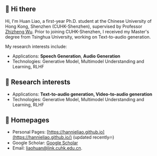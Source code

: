 ## 👋 Hi there 

Hi, I'm Huan Liao, a first-year Ph.D. student at the Chinese University of Hong Kong, Shenzhen (CUHK-Shenzhen), supervised by Professor [Zhizheng Wu](https://drwuz.com/). Prior to joining CUHK-Shenzhen, I received my Master's degree from Tsinghua University, working on Text-to-audio generation.

My research interests include:
- Applications: **Speech Generation**, **Audio Generation**
- Technologies: Generative Model, Multimodel Understanding and Learning, RLHF

## 📖 Research interests
- Applications: **Text-to-audio generation, Video-to-audio generation**
- Technologies: Generative Model, Multimodel Understanding and Learning, RLHF

## 📎 Homepages
- Personal Pages: [https://hannieliao.github.io](https://hannieliao.github.io/) (updated recently🔥)
- Google Scholar: [Google Scholar](https://scholar.google.com/citations?hl=zh-CN&user=9mFDVT8AAAAJ)
- Email: [liaohuan@link.cuhk.edu.cn](mailto:liaohuan@link.cuhk.edu.cn).

<!--
**Hannieliao/Hannieliao** is a ✨ _special_ ✨ repository because its `README.md` (this file) appears on your GitHub profile.

Here are some ideas to get you started:

- 🔭 I’m currently working on ...
- 🌱 I’m currently learning ...
- 👯 I’m looking to collaborate on ...
- 🤔 I’m looking for help with ...
- 💬 Ask me about ...
- 📫 How to reach me: ...
- 😄 Pronouns: ...
- ⚡ Fun fact: ...
-->
